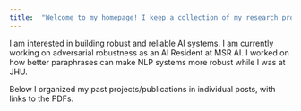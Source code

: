 ```yaml
---
title:  "Welcome to my homepage! I keep a collection of my research projects here."
---
```


I am interested in building robust and reliable AI systems. I am currently working on adversarial robustness as an AI Resident at MSR AI. I worked on how better paraphrases can make NLP systems more robust while I was at JHU.

Below I organized my past projects/publications in individual posts, with links to the PDFs.
